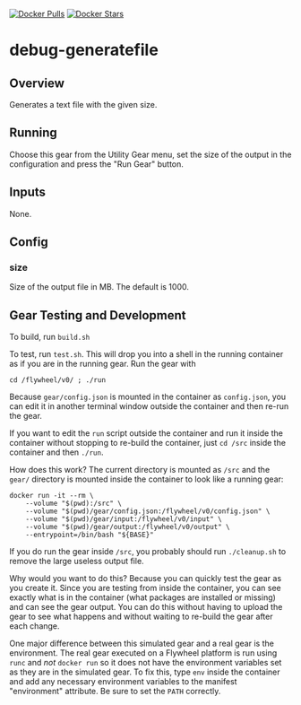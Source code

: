 [![Docker Pulls](https://img.shields.io/docker/pulls/flywheel/debug-generatefile.svg)](https://hub.docker.com/r/flywheel/debug-generatefile/)
[![Docker Stars](https://img.shields.io/docker/stars/flywheel/debug-generatefile.svg)](https://hub.docker.com/r/flywheel/debug-generatefile/)

# debug-generatefile

## Overview
Generates a text file with the given size.

## Running

Choose this gear from the Utility Gear menu, set the size of the output in the
configuration and press the "Run Gear" button.

## Inputs

None.

## Config

### size

Size of the output file in MB.  The default is 1000.

## Gear Testing and Development
To build, run `build.sh`

To test, run `test.sh`.  This will drop you into a shell in the running container
as if you are in the running gear.  Run the gear with

`cd /flywheel/v0/ ; ./run`

Because `gear/config.json` is mounted in the container as `config.json`, you can
edit it in another terminal window outside the container and then re-run the gear.

If you want to edit the `run` script outside the container and run it inside the
container without stopping to re-build the container, just `cd /src` inside the
container and then `./run`.

How does this work?  The current directory is mounted as `/src` and the `gear/` directory 
is mounted inside the container to look like a running gear:

```shell
docker run -it --rm \
    --volume "$(pwd):/src" \
    --volume "$(pwd)/gear/config.json:/flywheel/v0/config.json" \
    --volume "$(pwd)/gear/input:/flywheel/v0/input" \
    --volume "$(pwd)/gear/output:/flywheel/v0/output" \
    --entrypoint=/bin/bash "${BASE}"
```

If you do run the gear inside `/src`, you probably should run `./cleanup.sh` to remove
the large useless output file.

Why would you want to do this?  Because you can quickly test the gear as you create it.
Since you are testing from inside the container, you can see exactly what is in the
container (what packages are installed or missing) and can see the gear output.  You
can do this without having to upload the gear to see what happens and without waiting
to re-build the gear after each change.

One major difference between this simulated gear and a real gear is the environment.
The real gear executed on a Flywheel platform is run using `runc` and *not* `docker run` 
so it does not have the environment variables set as they are in the simulated gear.
To fix this, type `env` inside the container and add any necessary environment variables
to the manifest "environment" attribute.  Be sure to set the `PATH` correctly.
